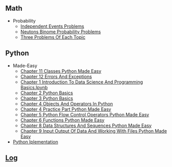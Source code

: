 
## Math
  * Probability
    * [Independent Events Problems](Math/probability/independent_events_problems.ipynb)
    * [Neutons Binome Probability Problems ](Math/probability/neutons_binome_probability_problems_.ipynb)
    * [Three Problems Of Each Topic](Math/probability/three_problems_of_each_topic.ipynb)

## Python
  * Made-Easy
    * [Chapter 11 Classes Python Made Easy](Python/made-easy/chapter_11_classes_python_made_easy.ipynb)
    * [Chapter 12 Errors And Exceptions](Python/made-easy/chapter_12_errors_and_exceptions.ipynb)
    * [Chapter 1 Introduction To Data Science And Programming Basics.Ipynb](Python/made-easy/chapter_1_introduction_to_data_science_and_programming_basics.ipynb.ipynb)
    * [Chapter 2 Python Basics](Python/made-easy/chapter_2_python_basics.ipynb)
    * [Chapter 3 Python Basics](Python/made-easy/chapter_3_python_basics.ipynb)
    * [Chapter 4 Objects And Operators In Python](Python/made-easy/chapter_4_objects_and_operators_in_python.ipynb)
    * [Chapter 4 Practice Part Python Made Easy](Python/made-easy/chapter_4_practice_part_python_made_easy.ipynb)
    * [Chapter 5 Python Flow Control Operators Python Made Easy](Python/made-easy/chapter_5_python_flow_control_operators_python_made_easy.ipynb)
    * [Chapter 6 Functions Python Made Easy](Python/made-easy/chapter_6_functions_python_made_easy.ipynb)
    * [Chapter 8 Data Structures And Sequences Python Made Easy](Python/made-easy/chapter_8_data_structures_and_sequences_python_made_easy.ipynb)
    * [Chapter 9 Input Output Of Data And Working With Files Python Made Easy](Python/made-easy/chapter_9_input_output_of_data_and_working_with_files_python_made_easy.ipynb)
  * [Python Iplementation](Python/python_iplementation.ipynb)

## [Log](/log.ipynb)
